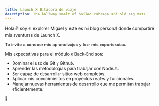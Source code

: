 ```yaml
---
title: Launch X Bitácora de viaje
description: The hallway smelt of boiled cabbage and old rag mats.
---
```


Hola ✌️  soy el explorer Miguel y este es mi blog personal donde compartiré mis aventuras de Launch X.

Te invito a conocer mis aprendizajes y leer mis experiencias.

Mis expectativas para el módulo e Back-End son:

- Dominar el uso de Git y Github.
- Aprender las metodologias para trabajar con NodeJs.
- Ser capaz de desarrollar sitios web completos.
- Aplicar mis conocimientos en proyectos reales y funcionales.
- Manejar nuevas herramientas de desarrollo que me permitan trabajar eficientemente.

🚀
